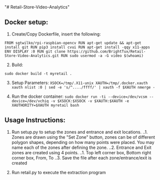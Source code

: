 "# Retail-Store-Video-Analytics"

## Docker setup:
1. Create/Copy Dockerfile, insert the following:

`
FROM sgtwilko/rpi-raspbian-opencv
RUN apt-get update && apt-get install git
RUN pip3 install cvui
RUN apt-get install -qqy x11-apps
ENV DISPLAY :0
RUN git clone https://github.com/BrightTux/Retail-Store-Video-Analytics.git
RUN sudo usermod -a -G video $(whoami)
`


2. Build:

`
sudo docker build -t myretail .
`

3. Setup Parameters:
`
XSOCK=/tmp/.X11-unix
XAUTH=/tmp/.docker.xauth
xauth nlist :0 | sed -e 's/^..../ffff/' | xauth -f $XAUTH nmerge -
`

4. Run the docker container:
`
sudo docker run -ti --device=/dev/vcsm --device=/dev/vchiq -v $XSOCK:$XSOCK -v $XAUTH:$XAUTH -e XAUTHORITY=$XAUTH myretail bash
`

## Usage Instructions:
1. Run setup.py to setup the zones and entrance and exit locations.
	..1. Zones are drawn using the "Set Zone" button, zones can be of
	different polygon shapes, depending on how many points were placed. You
	may name each of the zones after defining the zone.
	..2. Entrance and Exit zones are created using 4 points.
		..1. Top left corner box, Bottom right corner box, From, To
	..3. Save the file after each zone/entrance/exit is created

2. Run retail.py to execute the extraction program
